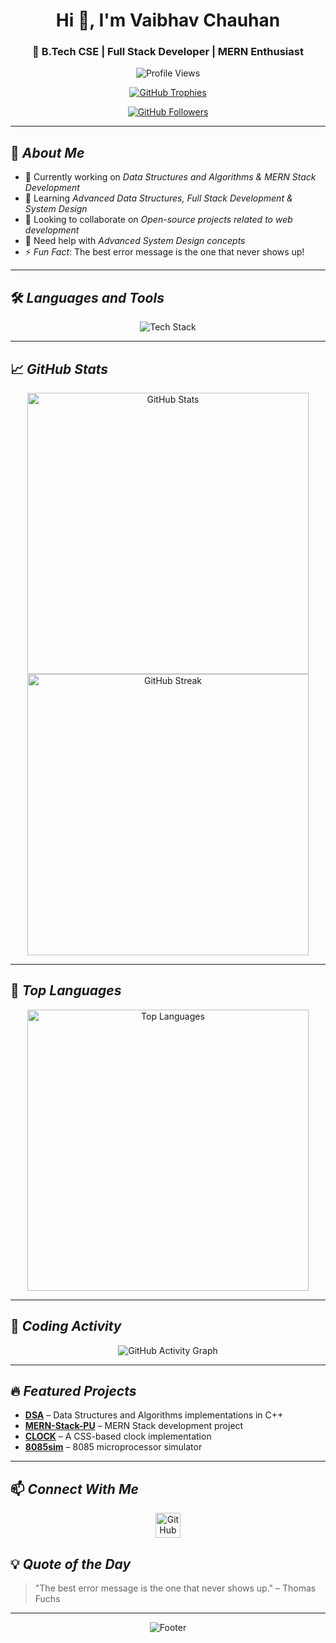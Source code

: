 <h1 align="center">Hi 👋, I'm Vaibhav Chauhan</h1>
<h3 align="center">🚀 B.Tech CSE | Full Stack Developer | MERN Enthusiast</h3>

<p align="center">
  <img src="https://komarev.com/ghpvc/?username=vaibhavchauhan-15&label=Profile%20views&color=0e75b6&style=flat" alt="Profile Views" />
</p>

<p align="center">
  <a href="https://github.com/ryo-ma/github-profile-trophy">
    <img src="https://github-profile-trophy.vercel.app/?username=vaibhavchauhan-15&row=1&column=7&margin-w=15&theme=onedark" alt="GitHub Trophies" />
  </a>
</p>

<p align="center">
  <a href="https://github.com/vaibhavchauhan-15" target="blank">
    <img src="https://img.shields.io/github/followers/vaibhavchauhan-15?style=for-the-badge&logo=github" alt="GitHub Followers" />
  </a>
  <!-- Add your social links here when you have them -->
</p>

---

## 🚀 *About Me*  
- 🔭 Currently working on *Data Structures and Algorithms & MERN Stack Development*
- 🌱 Learning *Advanced Data Structures, Full Stack Development & System Design*
- 👯 Looking to collaborate on *Open-source projects related to web development*
- 🤝 Need help with *Advanced System Design concepts*
- ⚡ *Fun Fact*: The best error message is the one that never shows up!

---

## 🛠 *Languages and Tools*  

<p align="center">
  <img src="https://skillicons.dev/icons?i=cpp,python,js,html,css,react,nodejs,express,mongodb,git,vscode" alt="Tech Stack" />
</p>

---

## 📈 *GitHub Stats*  

<p align="center">
  <img src="https://github-readme-stats.vercel.app/api?username=vaibhavchauhan-15&show_icons=true&theme=tokyonight&count_private=true" alt="GitHub Stats" width="450px"/>
  <img src="https://github-readme-streak-stats.herokuapp.com/?user=vaibhavchauhan-15&theme=tokyonight" alt="GitHub Streak" width="450px"/>
</p>

---

## 🚀 *Top Languages*  
<p align="center">
  <img src="https://github-readme-stats.vercel.app/api/top-langs/?username=vaibhavchauhan-15&layout=compact&theme=tokyonight&langs_count=10" alt="Top Languages" width="450px"/>
</p>

---

## 🎯 *Coding Activity*  
<p align="center">
  <img src="https://github-readme-activity-graph.vercel.app/graph?username=vaibhavchauhan-15&theme=react-dark&hide_border=true&area=true" alt="GitHub Activity Graph" />
</p>

---

## 🔥 *Featured Projects*
- [**DSA**](https://github.com/vaibhavchauhan-15/DSA) – Data Structures and Algorithms implementations in C++
- [**MERN-Stack-PU**](https://github.com/vaibhavchauhan-15/MERN-Stack-PU-) – MERN Stack development project
- [**CLOCK**](https://github.com/vaibhavchauhan-15/CLOCK) – A CSS-based clock implementation
- [**8085sim**](https://github.com/vaibhavchauhan-15/8085sim) – 8085 microprocessor simulator

---

## 📫 *Connect With Me*  
<p align="center">
  <a href="https://github.com/vaibhavchauhan-15" target="blank">
    <img align="center" src="https://skillicons.dev/icons?i=github" alt="GitHub" height="40" width="40"/>
  </a>
  <!-- Add your other social links here when you have them -->
</p>

## 💡 *Quote of the Day*  
> "The best error message is the one that never shows up." – Thomas Fuchs  

---

<p align="center">
  <img src="https://capsule-render.vercel.app/api?type=waving&color=gradient&height=100&section=footer" alt="Footer" />
</p> 
